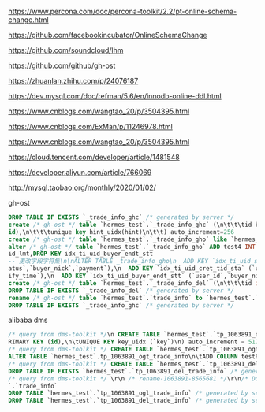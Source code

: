 https://www.percona.com/doc/percona-toolkit/2.2/pt-online-schema-change.html

https://github.com/facebookincubator/OnlineSchemaChange

https://github.com/soundcloud/lhm

https://github.com/github/gh-ost

https://zhuanlan.zhihu.com/p/24076187

https://dev.mysql.com/doc/refman/5.6/en/innodb-online-ddl.html

https://www.cnblogs.com/wangtao_20/p/3504395.html

https://www.cnblogs.com/ExMan/p/11246978.html

https://www.cnblogs.com/wangtao_20/p/3504395.html

https://cloud.tencent.com/developer/article/1481548

https://developer.aliyun.com/article/766069

http://mysql.taobao.org/monthly/2020/01/02/

gh-ost
```sql
DROP TABLE IF EXISTS `_trade_info_ghc` /* generated by server */
create /* gh-ost */ table `hermes_test`.`_trade_info_ghc` (\n\t\t\tid bigint auto_increment,\n\t\t\tlast_update timestamp not null DEFAULT CURRENT_TIMESTAMP ON UPDATE CURRENT_TIMESTAMP,\n\t\t\thint varchar(64) charset ascii not null,\n\t\t\tvalue varchar(4096) charset ascii not null,\n\t\t\tprimary key(
id),\n\t\t\tunique key hint_uidx(hint)\n\t\t) auto_increment=256
create /* gh-ost */ table `hermes_test`.`_trade_info_gho` like `hermes_test`.`trade_info`
alter /* gh-ost */ table `hermes_test`.`_trade_info_gho` ADD test4 INT COMMENT '测试4',DROP KEY idx_ti_uid_stat_tid_rc_rd,DROP KEY idx_ti_uid_bn_pt_pm,DROP KEY idx_ti_uid_pt_tid_sta_bn_pm,DROP KEY idx_ti_uid_cret_tid_sta,DROP KEY idx_ti_uid_endt_tid_sta,DROP KEY idx_ti_uid_cont_tid_sta,DROP KEY idx_ti_u
id_lmt,DROP KEY idx_ti_uid_buyer_endt_stt
-- 更改字段字符集\n\nALTER TABLE _trade_info_gho\n  ADD KEY `idx_ti_uid_stat_tid_rc_rd` (`user_id`,`status`,`tid`,`receiver_city`,`receiver_district`),\n  ADD KEY `idx_ti_uid_bn_pt_pm` (`user_id`,`buyer_nick`,`pay_time`,`payment`),\n  ADD KEY `idx_ti_uid_pt_tid_sta_bn_pm` (`user_id`,`pay_time`,`tid`,`st
atus`,`buyer_nick`,`payment`),\n  ADD KEY `idx_ti_uid_cret_tid_sta` (`user_id`,`create_time`,`tid`,`status`),\n  ADD KEY `idx_ti_uid_endt_tid_sta` (`user_id`,`end_time`,`tid`,`status`),\n  ADD KEY `idx_ti_uid_cont_tid_sta` (`user_id`,`consign_time`,`tid`,`status`),\n  ADD KEY `idx_ti_uid_lmt` (`user_id`,`last_mod
ify_time`),\n  ADD KEY `idx_ti_uid_buyer_endt_stt` (`user_id`,`buyer_nick`,`end_time`,`status`)
create /* gh-ost */ table `hermes_test`.`_trade_info_del` (\n\t\t\tid int auto_increment primary key\n\t\t) engine=InnoDB comment='ghost-cut-over-sentry'
DROP TABLE IF EXISTS `_trade_info_del` /* generated by server */
rename /* gh-ost */ table `hermes_test`.`trade_info` to `hermes_test`.`_trade_info_del`, `hermes_test`.`_trade_info_gho` to `hermes_test`.`trade_info`
DROP TABLE IF EXISTS `_trade_info_ghc` /* generated by server */
```

alibaba dms
```sql
/* query from dms-toolkit */\n CREATE TABLE `hermes_test`.`tp_1063891_ogl_trade_info` (\n\tid BIGINT auto_increment,\n\tlast_update TIMESTAMP NOT NULL DEFAULT CURRENT_TIMESTAMP ON UPDATE CURRENT_TIMESTAMP,\n\t`key` VARCHAR (64) charset utf8 NOT NULL,\n\t`value` VARCHAR (4096) charset utf8 NOT NULL,\n\tP
RIMARY KEY (id),\n\tUNIQUE KEY key_uidx (`key`)\n) auto_increment = 512
/* query from dms-toolkit */ CREATE TABLE `hermes_test`.`tp_1063891_ogt_trade_info` LIKE `hermes_test`.`trade_info`
ALTER TABLE `hermes_test`.tp_1063891_ogt_trade_info\n\tADD COLUMN test6 INT COMMENT '测试6'
/* query from dms-toolkit */ CREATE TABLE `hermes_test`.`tp_1063891_del_trade_info` LIKE `hermes_test`.`trade_info`
DROP TABLE IF EXISTS `hermes_test`.`tp_1063891_del_trade_info` /* generated by server */
/* query from dms-toolkit */ \r\n /* rename-1063891-8565681 */\r\n/* DQogCgoKDQpBTFRFUiBUQUJMRSB0cmFkZV9pbmZvIEFERCB0ZXN0NiBJTlQgQ09NTUVOVCAn5rWL6K+VNic= */\r\n RENAME TABLE `hermes_test`.`trade_info` to `hermes_test`.`tp_1063891_del_trade_info`, `hermes_test`.`tp_1063891_ogt_trade_info` to `hermes_test
`.`trade_info`
DROP TABLE `hermes_test`.`tp_1063891_ogl_trade_info` /* generated by server */
DROP TABLE `hermes_test`.`tp_1063891_del_trade_info` /* generated by server */
```


